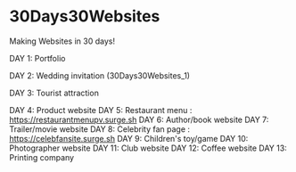 # 30Days30Websites

Making Websites in 30 days!

DAY  1: Portfolio


DAY  2: Wedding invitation (30Days30Websites_1)


DAY  3: Tourist attraction


DAY  4: Product website
DAY  5: Restaurant menu                        : https://restaurantmenupv.surge.sh
DAY  6: Author/book website
DAY  7: Trailer/movie website
DAY  8: Celebrity fan page                     : https://celebfansite.surge.sh
DAY  9: Children's toy/game
DAY 10: Photographer website
DAY 11: Club website
DAY 12: Coffee website
DAY 13: Printing company

